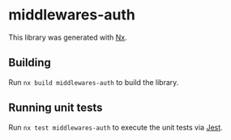 # middlewares-auth

This library was generated with [Nx](https://nx.dev).

## Building

Run `nx build middlewares-auth` to build the library.

## Running unit tests

Run `nx test middlewares-auth` to execute the unit tests via [Jest](https://jestjs.io).
